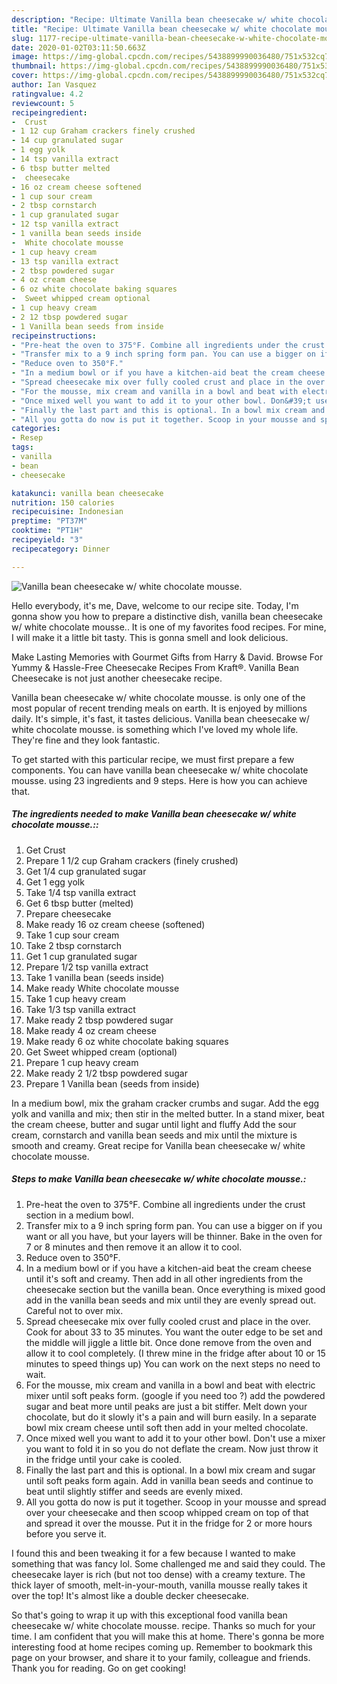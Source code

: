 ```yaml
---
description: "Recipe: Ultimate Vanilla bean cheesecake w/ white chocolate mousse."
title: "Recipe: Ultimate Vanilla bean cheesecake w/ white chocolate mousse."
slug: 1177-recipe-ultimate-vanilla-bean-cheesecake-w-white-chocolate-mousse
date: 2020-01-02T03:11:50.663Z
image: https://img-global.cpcdn.com/recipes/5438899990036480/751x532cq70/vanilla-bean-cheesecake-w-white-chocolate-mousse-recipe-main-photo.jpg
thumbnail: https://img-global.cpcdn.com/recipes/5438899990036480/751x532cq70/vanilla-bean-cheesecake-w-white-chocolate-mousse-recipe-main-photo.jpg
cover: https://img-global.cpcdn.com/recipes/5438899990036480/751x532cq70/vanilla-bean-cheesecake-w-white-chocolate-mousse-recipe-main-photo.jpg
author: Ian Vasquez
ratingvalue: 4.2
reviewcount: 5
recipeingredient:
-  Crust
- 1 12 cup Graham crackers finely crushed
- 14 cup granulated sugar
- 1 egg yolk
- 14 tsp vanilla extract
- 6 tbsp butter melted
-  cheesecake
- 16 oz cream cheese softened
- 1 cup sour cream
- 2 tbsp cornstarch
- 1 cup granulated sugar
- 12 tsp vanilla extract
- 1 vanilla bean seeds inside
-  White chocolate mousse
- 1 cup heavy cream
- 13 tsp vanilla extract
- 2 tbsp powdered sugar
- 4 oz cream cheese
- 6 oz white chocolate baking squares
-  Sweet whipped cream optional
- 1 cup heavy cream
- 2 12 tbsp powdered sugar
- 1 Vanilla bean seeds from inside
recipeinstructions:
- "Pre-heat the oven to 375°F. Combine all ingredients under the crust section in a medium bowl."
- "Transfer mix to a 9 inch spring form pan. You can use a bigger on if you want or all you have, but your layers will be thinner. Bake in the oven for 7 or 8 minutes and then remove it an allow it to cool."
- "Reduce oven to 350°F."
- "In a medium bowl or if you have a kitchen-aid beat the cream cheese until it&#39;s soft and creamy. Then add in all other ingredients from the cheesecake section but the vanilla bean. Once everything is mixed good add in the vanilla bean seeds and mix until they are evenly spread out. Careful not to over mix."
- "Spread cheesecake mix over fully cooled crust and place in the over. Cook for about 33 to 35 minutes. You want the outer edge to be set and the middle will jiggle a little bit. Once done remove from the oven and allow it to cool completely. (I threw mine in the fridge after about 10 or 15 minutes to speed things up) You can work on the next steps no need to wait."
- "For the mousse, mix cream and vanilla in a bowl and beat with electric mixer until soft peaks form. (google if you need too ?) add the powdered sugar and beat more until peaks are just a bit stiffer. Melt down your chocolate, but do it slowly it&#39;s a pain and will burn easily. In a separate bowl mix cream cheese until soft then add in your melted chocolate."
- "Once mixed well you want to add it to your other bowl. Don&#39;t use a mixer you want to fold it in so you do not deflate the cream. Now just throw it in the fridge until your cake is cooled."
- "Finally the last part and this is optional. In a bowl mix cream and sugar until soft peaks form again. Add in vanilla bean seeds and continue to beat until slightly stiffer and seeds are evenly mixed."
- "All you gotta do now is put it together. Scoop in your mousse and spread over your cheesecake and then scoop whipped cream on top of that and spread it over the mousse. Put it in the fridge for 2 or more hours before you serve it."
categories:
- Resep
tags:
- vanilla
- bean
- cheesecake

katakunci: vanilla bean cheesecake
nutrition: 150 calories
recipecuisine: Indonesian
preptime: "PT37M"
cooktime: "PT1H"
recipeyield: "3"
recipecategory: Dinner

---
```



![Vanilla bean cheesecake w/ white chocolate mousse.](https://img-global.cpcdn.com/recipes/5438899990036480/751x532cq70/vanilla-bean-cheesecake-w-white-chocolate-mousse-recipe-main-photo.jpg)

Hello everybody, it's me, Dave, welcome to our recipe site. Today, I'm gonna show you how to prepare a distinctive dish, vanilla bean cheesecake w/ white chocolate mousse.. It is one of my favorites food recipes. For mine, I will make it a little bit tasty. This is gonna smell and look delicious.

Make Lasting Memories with Gourmet Gifts from Harry &amp; David. Browse For Yummy &amp; Hassle-Free Cheesecake Recipes From Kraft®. Vanilla Bean Cheesecake is not just another cheesecake recipe.

Vanilla bean cheesecake w/ white chocolate mousse. is only one of the most popular of recent trending meals on earth. It is enjoyed by millions daily. It's simple, it's fast, it tastes delicious. Vanilla bean cheesecake w/ white chocolate mousse. is something which I've loved my whole life. They're fine and they look fantastic.


To get started with this particular recipe, we must first prepare a few components. You can have vanilla bean cheesecake w/ white chocolate mousse. using 23 ingredients and 9 steps. Here is how you can achieve that.

##### The ingredients needed to make Vanilla bean cheesecake w/ white chocolate mousse.::

1. Get  Crust
1. Prepare 1 1/2 cup Graham crackers (finely crushed)
1. Get 1/4 cup granulated sugar
1. Get 1 egg yolk
1. Take 1/4 tsp vanilla extract
1. Get 6 tbsp butter (melted)
1. Prepare  cheesecake
1. Make ready 16 oz cream cheese (softened)
1. Take 1 cup sour cream
1. Take 2 tbsp cornstarch
1. Get 1 cup granulated sugar
1. Prepare 1/2 tsp vanilla extract
1. Take 1 vanilla bean (seeds inside)
1. Make ready  White chocolate mousse
1. Take 1 cup heavy cream
1. Take 1/3 tsp vanilla extract
1. Make ready 2 tbsp powdered sugar
1. Make ready 4 oz cream cheese
1. Make ready 6 oz white chocolate baking squares
1. Get  Sweet whipped cream (optional)
1. Prepare 1 cup heavy cream
1. Make ready 2 1/2 tbsp powdered sugar
1. Prepare 1 Vanilla bean (seeds from inside)


In a medium bowl, mix the graham cracker crumbs and sugar. Add the egg yolk and vanilla and mix; then stir in the melted butter. In a stand mixer, beat the cream cheese, butter and sugar until light and fluffy Add the sour cream, cornstarch and vanilla bean seeds and mix until the mixture is smooth and creamy. Great recipe for Vanilla bean cheesecake w/ white chocolate mousse. 

##### Steps to make Vanilla bean cheesecake w/ white chocolate mousse.:

1. Pre-heat the oven to 375°F. Combine all ingredients under the crust section in a medium bowl.
1. Transfer mix to a 9 inch spring form pan. You can use a bigger on if you want or all you have, but your layers will be thinner. Bake in the oven for 7 or 8 minutes and then remove it an allow it to cool.
1. Reduce oven to 350°F.
1. In a medium bowl or if you have a kitchen-aid beat the cream cheese until it&#39;s soft and creamy. Then add in all other ingredients from the cheesecake section but the vanilla bean. Once everything is mixed good add in the vanilla bean seeds and mix until they are evenly spread out. Careful not to over mix.
1. Spread cheesecake mix over fully cooled crust and place in the over. Cook for about 33 to 35 minutes. You want the outer edge to be set and the middle will jiggle a little bit. Once done remove from the oven and allow it to cool completely. (I threw mine in the fridge after about 10 or 15 minutes to speed things up) You can work on the next steps no need to wait.
1. For the mousse, mix cream and vanilla in a bowl and beat with electric mixer until soft peaks form. (google if you need too ?) add the powdered sugar and beat more until peaks are just a bit stiffer. Melt down your chocolate, but do it slowly it&#39;s a pain and will burn easily. In a separate bowl mix cream cheese until soft then add in your melted chocolate.
1. Once mixed well you want to add it to your other bowl. Don&#39;t use a mixer you want to fold it in so you do not deflate the cream. Now just throw it in the fridge until your cake is cooled.
1. Finally the last part and this is optional. In a bowl mix cream and sugar until soft peaks form again. Add in vanilla bean seeds and continue to beat until slightly stiffer and seeds are evenly mixed.
1. All you gotta do now is put it together. Scoop in your mousse and spread over your cheesecake and then scoop whipped cream on top of that and spread it over the mousse. Put it in the fridge for 2 or more hours before you serve it.


I found this and been tweaking it for a few because I wanted to make something that was fancy lol. Some challenged me and said they could. The cheesecake layer is rich (but not too dense) with a creamy texture. The thick layer of smooth, melt-in-your-mouth, vanilla mousse really takes it over the top! It&#39;s almost like a double decker cheesecake. 

So that's going to wrap it up with this exceptional food vanilla bean cheesecake w/ white chocolate mousse. recipe. Thanks so much for your time. I am confident that you will make this at home. There's gonna be more interesting food at home recipes coming up. Remember to bookmark this page on your browser, and share it to your family, colleague and friends. Thank you for reading. Go on get cooking!

